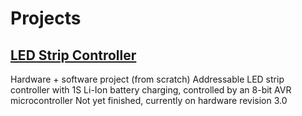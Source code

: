# Projects

## [LED Strip Controller](https://projects.stevenburnett.co.uk/led_controller/)
Hardware + software project (from scratch)
Addressable LED strip controller with 1S Li-Ion battery charging, controlled by an 8-bit AVR microcontroller
Not yet finished, currently on hardware revision 3.0
